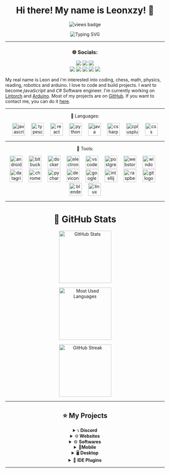 

  


</h1>

<h1 align="center">Hi there! My name is Leonxzy! 👋 </h1>



<p align="center">
  <img src="https://komarev.com/ghpvc/?username=Leonxzy44&color=FF5F1F&label=Profile+Views&labelColor=000000&style=flat&labelTextColor=white" alt="views badge" />
</p>

<p align="center">
  <img src="https://readme-typing-svg.herokuapp.com?font=JetBrains+Mono&size=25&pause=1000&color=FF5F1F&center=true&vCenter=true&width=500&lines=%E2%80%8BSoftware+Developer+%7C+Programmer;%E2%80%8BOpen+Source+Enthusiast;%E2%80%8BTech+Explorer+%7C+Robotics" alt="Typing SVG" />
</p>



---

<h3 align="center">🌐 Socials:</h3>
<p align="center">
  <a href="https://stackoverflow.com/users/30537744/leonxzythedev"><img src="https://img.shields.io/badge/Stack%20Overflow-F58025?logo=stackoverflow&logoColor=white"/></a>
  <a href=""><img src="https://img.shields.io/badge/X-000000?logo=x&logoColor=white"/></a>
  <a href="https://monkeytype.com/Leonxzy"><img src="https://img.shields.io/badge/Monkeytype-FFD700?logo=monkeytype&logoColor=000000"/></a>
  <br>
  <a href="https://github.com/Leonxzy44"><img src="https://img.shields.io/badge/GitHub-181717?logo=github&logoColor=white"/></a>
  <a href="mailto:leonhodzic44@gmail.com"><img src="https://img.shields.io/badge/Gmail-EA4335?logo=gmail&logoColor=white"/></a>
  <a href="mailto:leon.hodzic@outlook.com"><img src="https://img.shields.io/badge/Outlook-0078D4?logo=microsoft-outlook&logoColor=white"/></a>
  <a href="https://www.geogebra.org/u/leonhodzic44"><img src="https://img.shields.io/badge/GeoGebra-764ABC?logo=geogebra&logoColor=white"/></a>
  <a href="https://discord.com/users/1341794911258939543"><img src="https://img.shields.io/badge/Discord-5865F2?logo=discord&logoColor=white"/></a>
</p>















My real name is Leon and i'm interested into coding, chess, math, physics, reading, robotics and arduino. I love to code and build projects. I want to become 𝘑𝘢𝘷𝘢𝘚𝘤𝘳𝘪𝘱𝘵 and 𝘊# Software engineer. I'm currently working on [Lintorch](https://github.com/Leonxzy44/Lintorch-Software) and [Arduino](https://github.com/Leonxzy44/ArduinoProjects). Most of my projects are on [GitHub](github.com). If you want to contact me, you can do it [here](mailto:leon.hodzic@outlook.com).


---
<p align="center">
  🧠 Languages:
<div align="center">
  <img src="https://cdn.jsdelivr.net/gh/devicons/devicon/icons/javascript/javascript-original.svg" height="40" alt="javascript logo"  />
  <img width="12" />
  <img src="https://cdn.jsdelivr.net/gh/devicons/devicon/icons/typescript/typescript-original.svg" height="40" alt="typescript logo"  />
  <img width="12" />
  <img src="https://cdn.jsdelivr.net/gh/devicons/devicon/icons/react/react-original.svg" height="40" alt="react logo"  />
  <img width="12" />
  <img src="https://cdn.jsdelivr.net/gh/devicons/devicon/icons/python/python-original.svg" height="40" alt="python logo"  />
  <img width="12" />
  <img src="https://cdn.jsdelivr.net/gh/devicons/devicon/icons/java/java-original.svg" height="40" alt="java logo"  />
  <img width="12" />
  <img src="https://cdn.jsdelivr.net/gh/devicons/devicon/icons/csharp/csharp-original.svg" height="40" alt="csharp logo"  />
  <img width="12" />
  <img src="https://cdn.jsdelivr.net/gh/devicons/devicon/icons/cplusplus/cplusplus-original.svg" height="40" alt="cplusplus logo"  />
   <img width="12" />
  <img src="https://cdn.jsdelivr.net/gh/devicons/devicon/icons/css3/css3-original.svg" height="40" alt="css logo"  />
</div>

</p>

---

<p align="center">
 📖 Tools:

<div align="center">
  <img src="https://cdn.jsdelivr.net/gh/devicons/devicon/icons/androidstudio/androidstudio-original.svg" height="40" alt="androidstudio logo"  />
  <img width="12" />
  <img src="https://cdn.jsdelivr.net/gh/devicons/devicon/icons/bitbucket/bitbucket-original.svg" height="40" alt="bitbucket logo"  />
  <img width="12" />
  <img src="https://cdn.jsdelivr.net/gh/devicons/devicon/icons/docker/docker-original.svg" height="40" alt="docker logo"  />
  <img width="12" />
  <img src="https://cdn.jsdelivr.net/gh/devicons/devicon/icons/electron/electron-original.svg" height="40" alt="electron logo"  />
  <img width="12" />
  <img src="https://cdn.jsdelivr.net/gh/devicons/devicon/icons/vscode/vscode-original.svg" height="40" alt="vscode logo"  />
  <img width="12" />
  <img src="https://cdn.jsdelivr.net/gh/devicons/devicon/icons/postgresql/postgresql-original.svg" height="40" alt="postgresql logo"  />
  <img width="12" />
  <img src="https://cdn.jsdelivr.net/gh/devicons/devicon/icons/webstorm/webstorm-original.svg" height="40" alt="webstorm logo"  />
  <img width="12" />
  <img src="https://cdn.jsdelivr.net/gh/devicons/devicon/icons/windows8/windows8-original.svg" height="40" alt="windows8 logo"  />
  <img width="12" />
  <img src="https://cdn.jsdelivr.net/gh/devicons/devicon/icons/datagrip/datagrip-original.svg" height="40" alt="datagrip logo"  />
  <img width="12" />
  <img src="https://cdn.jsdelivr.net/gh/devicons/devicon/icons/chrome/chrome-original.svg" height="40" alt="chrome logo"  />
  <img width="12" />
  <img src="https://cdn.jsdelivr.net/gh/devicons/devicon/icons/pycharm/pycharm-original.svg" height="40" alt="pycharm logo"  />
  <img width="12" />
  <img src="https://cdn.jsdelivr.net/gh/devicons/devicon/icons/devicon/devicon-original.svg" height="40" alt="devicon logo"  />
  <img width="12" />
  <img src="https://cdn.jsdelivr.net/gh/devicons/devicon/icons/googlecloud/googlecloud-original.svg" height="40" alt="googlecloud logo"  />
  <img width="12" />
  <img src="https://cdn.jsdelivr.net/gh/devicons/devicon/icons/intellij/intellij-original.svg" height="40" alt="intellij logo"  />
  <img width="12" />
  <img src="https://cdn.jsdelivr.net/gh/devicons/devicon/icons/raspberrypi/raspberrypi-original.svg" height="40" alt="raspberrypi logo"  />
  <img width="12" />
  <img src="https://cdn.jsdelivr.net/gh/devicons/devicon/icons/git/git-original.svg" height="40" alt="git logo"  />
  <img width="12" />
  <img src="https://cdn.jsdelivr.net/gh/devicons/devicon/icons/blender/blender-original.svg" height="40" alt="blender logo"  />
  <img width="12" />
  <img src="https://cdn.jsdelivr.net/gh/devicons/devicon/icons/linux/linux-original.svg" height="40" alt="linux logo"  />
  
</div>
</p>

---


<div align="center">

<h1>🚀 GitHub Stats</h1>

<!-- GitHub Stats Dashboard for Leonxzy44 (dark-blue & green theme) -->

<p align="center">
  <img 
       src="https://github-readme-stats.vercel.app/api?username=Leonxzy44&show_icons=true&hide_border=true&bg_color=101820&title_color=5ee48a&text_color=a8a8a8&icon_color=5ee48a&count_private=true" 
       alt="GitHub Stats" 
       height="165" />
</p>

<p align="center">
  <img 
       src="https://github-readme-stats.vercel.app/api/top-langs/?username=Leonxzy44&layout=compact&hide_border=true&bg_color=101820&title_color=5ee48a&text_color=a8a8a8&icon_color=5ee48a" 
       alt="Most Used Languages" 
       height="165" />
</p>

<p align="center">
  <img 
       src="https://streak-stats.demolab.com?user=Leonxzy44&hide_border=true&background=101820&ring=5ee48a&fire=5ee48a&currStreakLabel=5ee48a&currStreakNum=5ee48a&sideNums=5ee48a&sideLabels=5ee48a&dates=a8a8a8&stroke=101820" 
       alt="GitHub Streak" 
       height="165" />
</p>


 ---
 
 ## ⭐ My Projects

<details>
  <summary>📞 <b>Discord</b></summary>

  - [**ModBot**](https://github.com/YOUR_USERNAME/modbot) — Powerful moderation bot with slash commands & auto-mod.  
  - [**Musicify**](https://github.com/YOUR_USERNAME/musicify) — Music bot powered by Discord.js & Spotify API.

</details>

<details>
  <summary>🌐 <b>Websites</b></summary>

  - [**Portfolio**](https://github.com/YOUR_USERNAME/portfolio) — Personal portfolio built with Next.js + Tailwind CSS.  
  - [**Blogify**](https://github.com/YOUR_USERNAME/blogify) — Static blog engine using Astro & Markdown.

</details>

<details>
  <summary>⚙️ <b>Softwares</b></summary>

  - [**Lintorch™**](https://github.com/Leonxzy44/Lintorch-Official) — Apps stored in a one software. 
  - [**Lindows AIX™**](https://github.com/Leonxzy44/Desktop-projects/tree/main/Lindows%20AIX%E2%84%A2) — Apps stored in a one software (old version).

</details>

<details>
  <summary>📱<b>Mobile</b></summary>

  - [**FitTrack**](https://github.com/YOUR_USERNAME/fittrack) — Fitness tracking app built with Flutter.  
  - [**QuickNote**](https://github.com/YOUR_USERNAME/quicknote) — Minimal note app with end-to-end encryption.

</details>

<details>
  <summary>🖥 <b>Desktop</b></summary>

  - [**Clippy**](https://github.com/YOUR_USERNAME/clippy) — Privacy-focused clipboard manager with sync & encryption *(Rust)*.  
  - [**Termi**](https://github.com/YOUR_USERNAME/termi) — A modern, customizable terminal emulator built with Electron.

</details>

<details>
  <summary>🔌 <b>IDE Plugins</b></summary>

  - [**Arduino Projects**](https://github.com/Leonxzy44/ArduinoProjects) — Arduino projects library.
  - [**Rusty Helper**](https://github.com/YOUR_USERNAME/rusty-helper) — Rust code snippets & lint hints extension.

</details>

---







<!---
Leonxzy44/Leonxzy44 is a ✨ special ✨ repository because its `README.md` (this file) appears on your GitHub profile.
You can click the Preview link to take a look at your changes.
--->
